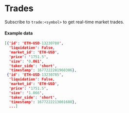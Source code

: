 # Trades

Subscribe to `trade:<symbol>` to get real-time market trades.

#### Example data

```json
[{'id': 'ETH-USD-13230788',
  'liquidation': False,
  'market_id': 'ETH-USD',
  'price': '1751.5',
  'size': '0.061',
  'taker_side': 'short',
  'timestamp': 1677222281960306},
 {'id': 'ETH-USD-13230785',
  'liquidation': False,
  'market_id': 'ETH-USD',
  'price': '1751.5',
  'size': '1.066',
  'taker_side': 'short',
  'timestamp': 1677222213001608},
  ...]
```
